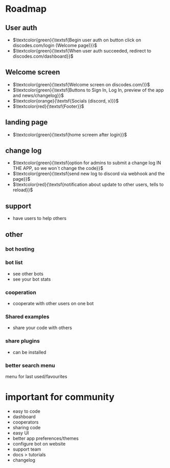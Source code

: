 # Roadmap
## User auth
 - $\textcolor{green}{\textsf{Begin user auth on button click on discodes.com/login (Welcome page)}}$ 
 - $\textcolor{green}{\textsf{When user auth succeeded, redirect to discodes.com/dashboard}}$ 
## Welcome screen
 - $\textcolor{green}{\textsf{Welcome screen on discodes.com/}}$ 
 - $\textcolor{green}{\textsf{Buttons to Sign In, Log In, preview of the app and news/changelog}}$ 
 - $\textcolor{orange}{\textsf{Socials (discord, x)}}$ 
 - $\textcolor{red}{\textsf{Footer}}$ 

## landing page
 - $\textcolor{green}{\textsf{home screem after login}}$ 

 ## change log
 - $\textcolor{green}{\textsf{option for admins to submit a change log IN THE APP, so we won´t change the code}}$ 
 - $\textcolor{green}{\textsf{send new log to discord via webhook and the page}}$ 
 - $\textcolor{red}{\textsf{notification about update to other users, tells to reload}}$ 

## support
- have users to help others

## other

### bot hosting

### bot list
- see other bots
- see your bot stats

### cooperation
- cooperate with other users on one bot

### Shared examples
- share your code with others

### share plugins
- can be installed

### better search menu
menu for last used/favourites


# important for community
- easy to code
- dashboard
- cooperators
- sharing code
- easy UI
- better app preferences/themes
- configure bot on website
- support team
- docs > tutorials
- changelog
